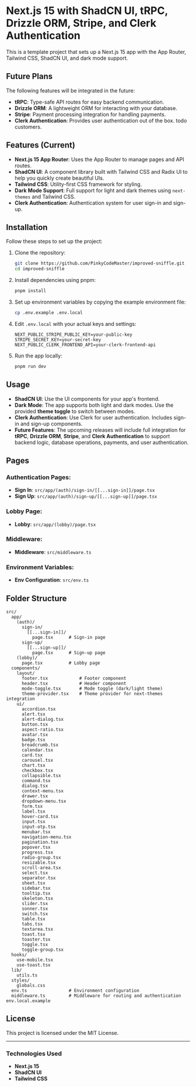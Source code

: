# Next.js 15 with ShadCN UI, tRPC, Drizzle ORM, Stripe, and Clerk Authentication

This is a template project that sets up a Next.js 15 app with the App Router, Tailwind CSS, ShadCN UI, and dark mode support.

## Future Plans

The following features will be integrated in the future:

- **tRPC**: Type-safe API routes for easy backend communication.
- **Drizzle ORM**: A lightweight ORM for interacting with your database.
- **Stripe**: Payment processing integration for handling payments.
- **Clerk Authentication**: Provides user authentication out of the box. todo customers.

## Features (Current)

- **Next.js 15 App Router**: Uses the App Router to manage pages and API routes.
- **ShadCN UI**: A component library built with Tailwind CSS and Radix UI to help you quickly create beautiful UIs.
- **Tailwind CSS**: Utility-first CSS framework for styling.
- **Dark Mode Support**: Full support for light and dark themes using `next-themes` and Tailwind CSS.
- **Clerk Authentication**: Authentication system for user sign-in and sign-up.

## Installation

Follow these steps to set up the project:

1. Clone the repository:

    ```bash
    git clone https://github.com/PinkyCodeMaster/improved-sniffle.git
    cd improved-sniffle
    ```

2. Install dependencies using pnpm:

    ```bash
    pnpm install
    ```

3. Set up environment variables by copying the example environment file:

    ```bash
    cp .env.example .env.local
    ```

4. Edit `.env.local` with your actual keys and settings:

    ```env
    NEXT_PUBLIC_STRIPE_PUBLIC_KEY=your-public-key
    STRIPE_SECRET_KEY=your-secret-key
    NEXT_PUBLIC_CLERK_FRONTEND_API=your-clerk-frontend-api
    ```

5. Run the app locally:

    ```bash
    pnpm run dev
    ```

## Usage

- **ShadCN UI**: Use the UI components for your app's frontend.
- **Dark Mode**: The app supports both light and dark modes. Use the provided **theme toggle** to switch between modes.
- **Clerk Authentication**: Use Clerk for user authentication. Includes sign-in and sign-up components.
- **Future Features**: The upcoming releases will include full integration for **tRPC**, **Drizzle ORM**, **Stripe**, and **Clerk Authentication** to support backend logic, database operations, payments, and user authentication.

## Pages

### Authentication Pages:
- **Sign In**: `src/app/(auth)/sign-in/[[...sign-in]]/page.tsx`
- **Sign Up**: `src/app/(auth)/sign-up/[[...sign-up]]/page.tsx`

### Lobby Page:
- **Lobby**: `src/app/(lobby)/page.tsx`

### Middleware:
- **Middleware**: `src/middleware.ts`

### Environment Variables:
- **Env Configuration**: `src/env.ts`

## Folder Structure

```
src/
  app/
    (auth)/
      sign-in/
        [[...sign-in]]/
          page.tsx      # Sign-in page
      sign-up/
        [[...sign-up]]/
          page.tsx      # Sign-up page
    (lobby)/
      page.tsx          # Lobby page
  components/
    layout/
      footer.tsx            # Footer component
      header.tsx            # Header component
      mode-toggle.tsx       # Mode toggle (dark/light theme)
      theme-provider.tsx    # Theme provider for next-themes integration
    ui/
      accordion.tsx
      alert.tsx
      alert-dialog.tsx
      button.tsx
      aspect-ratio.tsx
      avatar.tsx
      badge.tsx
      breadcrumb.tsx
      calendar.tsx
      card.tsx
      carousel.tsx
      chart.tsx
      checkbox.tsx
      collapsible.tsx
      command.tsx
      dialog.tsx
      context-menu.tsx
      drawer.tsx
      dropdown-menu.tsx
      form.tsx
      label.tsx
      hover-card.tsx
      input.tsx
      input-otp.tsx
      menubar.tsx
      navigation-menu.tsx
      pagination.tsx
      popover.tsx
      progress.tsx
      radio-group.tsx
      resizable.tsx
      scroll-area.tsx
      select.tsx
      separator.tsx
      sheet.tsx
      sidebar.tsx
      tooltip.tsx
      skeleton.tsx
      slider.tsx
      sonner.tsx
      switch.tsx
      table.tsx
      tabs.tsx
      textarea.tsx
      toast.tsx
      toaster.tsx
      toggle.tsx
      toggle-group.tsx
  hooks/
    use-mobile.tsx
    use-toast.tsx
  lib/
    utils.ts
  styles/
    globals.css
  env.ts                # Environment configuration
  middleware.ts         # Middleware for routing and authentication
env.local.example

```

## License

This project is licensed under the MIT License.

---

### Technologies Used

- **Next.js 15**
- **ShadCN UI**
- **Tailwind CSS**
